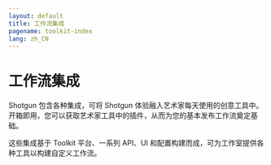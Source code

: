 ```yaml
---
layout: default
title: 工作流集成
pagename: toolkit-index
lang: zh_CN
---
```


# 工作流集成

Shotgun 包含各种集成，可将 Shotgun 体验融入艺术家每天使用的创意工具中。开箱即用，您可以获取艺术家工具中的插件，从而为您的基本发布工作流奠定基础。

这些集成基于 Toolkit 平台、一系列 API、UI 和配置构建而成，可为工作室提供各种工具以构建自定义工作流。

